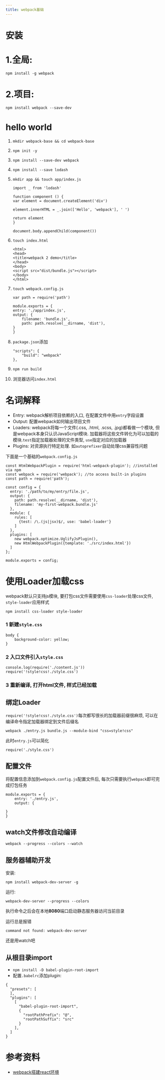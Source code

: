 ```yaml
---
title: webpack基础
---
```


# 安装

# 1.全局:

```
npm install -g webpack
```

# 2.项目:

```
npm install webpack --save-dev
```

# hello world

1. `mkdir webpack-base && cd webpack-base`
2. `npm init -y`
3. `npm install --save-dev webpack`
4. `npm install --save lodash`
5. `mkdir app && touch app/index.js`

    ```
    import _ from 'lodash'

    function component () {
    var element = document.createElement('div')

    element.innerHTML = _.join(['Hello', 'webpack'], ' ')

    return element
    }

    document.body.appendChild(component())
    ```

6. `touch index.html`

    ```
    <html>
    <head>
    <title>webpack 2 demo</title>
    </head>
    <body>
    <script src="dist/bundle.js"></script>
    </body>
    </html>
    ```

7. `touch webpack.config.js`

    ```
    var path = require('path')

    module.exports = {
    entry: './app/index.js',
    output: {
        filename: 'bundle.js',
        path: path.resolve(__dirname, 'dist'),
    }
    }
    ```

8. `package.json`添加

    ```
    "scripts": {
        "build": "webpack"
    },
    ```

9. `npm run build`
10. 浏览器访问`index.html`

# 名词解释

- Entry: webpack解析项目依赖的入口, 在配置文件中用`entry`字段设置
- Output: 配置webpack如何输出项目文件
- Loaders: webpack将每一个文件(.css, .html, .scss, .jpg)都看做一个模块, 但是webpack本身只认识JavaScript模块. 加载器将这些文件转化为可以加载的模块.`test`指定加载器处理的文件类型, `use`指定对应的加载器
- Plugins: 对资源执行特定处理. 如`autoprefixer`自动处理css兼容性问题

下面是一个基础的`webpack.config.js`

```
const HtmlWebpackPlugin = require('html-webpack-plugin'); //installed via npm
const webpack = require('webpack'); //to access built-in plugins
const path = require('path');

const config = {
  entry: './path/to/my/entry/file.js',
  output: {
    path: path.resolve(__dirname, 'dist'),
    filename: 'my-first-webpack.bundle.js'
  },
  module: {
    rules: [
      {test: /\.(js|jsx)$/, use: 'babel-loader'}
    ]
  },
  plugins: [
    new webpack.optimize.UglifyJsPlugin(),
    new HtmlWebpackPlugin({template: './src/index.html'})
  ]
};

module.exports = config;
```

# 使用Loader加载css

webpack默认只支持js模块, 要打包css文件需要使用`css-loader`处理css文件, `style-loader`应用样式

```
npm install css-loader style-loader
```


### 1 新建`style.css`

```
body {
    background-color: yellow;
}
```

### 2  入口文件引入`style.css`

```
console.log(require('./content.js'))
require('!style!css!./style.css')
```

### 3 重新编译, 打开html文件, 样式已经加载


## 绑定Loader

`require('!style!css!./style.css')`每次都写很长的加载器前缀很麻烦, 可以在编译命令指定加载器绑定到文件后缀名

```
webpack ./entry.js bundle.js --module-bind "css=style!css"
```

此时`entry.js`可以简化

```
require('./style.css')
```

## 配置文件

将配置信息添加到`webpack.config.js`配置文件后, 每次只需要执行`webpack`即可完成打包任务

```
module.exports = {
    entry: './entry.js',
    output: {

}
}
```


## watch文件修改自动编译

```
webpack --progress --colors --watch
```

## 服务器辅助开发


安装:

```
npm install webpack-dev-server -g
```

运行:


```
webpack-dev-server --progress --colors
```


执行命令之后会在本地**8080**端口启动静态服务器访问当前目录

运行总是报错

```
command not found: webpack-dev-server
```

还是用watch吧


## 从根目录import

- `npm install -D babel-plugin-root-import`
- 配置`.babelrc`添加plugin:
```
{
  "presets": [
  ],
  "plugins": [
    [
      "babel-plugin-root-import",
      {
        "rootPathPrefix": "@",
        "rootPathSuffix": "src"
      }
    ],
  ]
}

```

# 参考资料

- [webpack搭建react环境](https://scotch.io/tutorials/setup-a-react-environment-using-webpack-and-babel)
